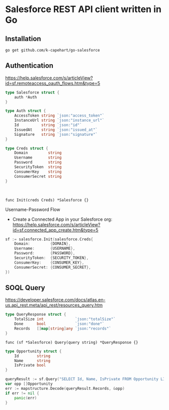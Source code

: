 # Salesforce REST API client written in Go

## Installation
```
go get github.com/k-capehart/go-salesforce
```

## Authentication

https://help.salesforce.com/s/articleView?id=sf.remoteaccess_oauth_flows.htm&type=5

```go
type Salesforce struct {
    auth *Auth
}

type Auth struct {
    AccessToken string `json:"access_token"`
    InstanceUrl string `json:"instance_url"`
    Id          string `json:"id"`
    IssuedAt    string `json:"issued_at"`
    Signature   string `json:"signature"`
}

type Creds struct {
    Domain         string
    Username       string
    Password       string
    SecurityToken  string
    ConsumerKey    string
    ConsumerSecret string
}
```

<br>

`func Init(creds Creds) *Salesforce {}`

Username-Password Flow
- Create a Connected App in your Salesforce org: https://help.salesforce.com/s/articleView?id=sf.connected_app_create.htm&type=5

```go
sf := salesforce.Init(salesforce.Creds{
    Domain:         {DOMAIN},
    Username:       {USERNAME},
    Password:       {PASSWORD},
    SecurityToken:  {SECURITY_TOKEN},
    ConsumerKey:    {CONSUMER_KEY},
    ConsumerSecret: {CONSUMER_SECRET},
})
```

## SOQL Query

https://developer.salesforce.com/docs/atlas.en-us.api_rest.meta/api_rest/resources_query.htm

```go
type QueryResponse struct {
	TotalSize int              `json:"totalSize"`
	Done      bool             `json:"done"`
	Records   []map[string]any `json:"records"`
}
```

`func (sf *Salesforce) Query(query string) *QueryResponse {}`

```go
type Opportunity struct {
	Id        string
	Name      string
	IsPrivate bool
}
```

```go
queryResult := sf.Query("SELECT Id, Name, IsPrivate FROM Opportunity LIMIT 1")
var opp []Opportunity
err := mapstructure.Decode(queryResult.Records, &opp)
if err != nil {
    panic(err)
}
```
